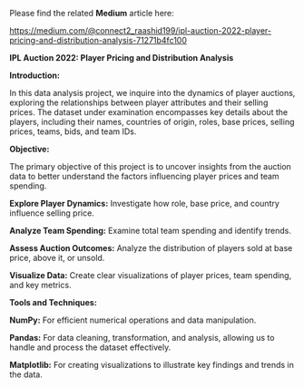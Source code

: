 Please find the related **Medium** article here:


 https://medium.com/@connect2_raashid199/ipl-auction-2022-player-pricing-and-distribution-analysis-71271b4fc100



**IPL Auction 2022: Player Pricing and Distribution Analysis**


**Introduction:**


In this data analysis project, we inquire into the dynamics of player auctions, exploring the relationships between player attributes and their selling prices. 
The dataset under examination encompasses key details about the players, including their names, countries of origin, roles, base prices, 
selling prices, teams, bids, and team IDs.



**Objective:**


The primary objective of this project is to uncover insights from the auction data to better understand the factors influencing player prices and team spending. 
    
    
    
**Explore Player Dynamics:** Investigate how role, base price, and country influence selling price.

   
**Analyze Team Spending:** Examine total team spending and identify trends.

			
**Assess Auction Outcomes:** Analyze the distribution of players sold at base price, above it, or unsold.

			
**Visualize Data:** Create clear visualizations of player prices, team spending, and key metrics.

  
**Tools and Techniques:**

**NumPy:** For efficient numerical operations and data manipulation.

    
**Pandas:** For data cleaning, transformation, and analysis, allowing us to handle and process the dataset effectively.

    
**Matplotlib:** For creating visualizations to illustrate key findings and trends in the data.
